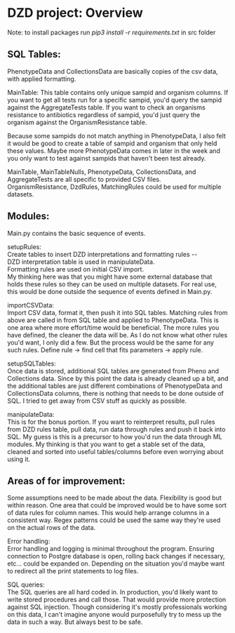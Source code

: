 # DZD project: Overview

Note: to install packages run *pip3 install -r requirements.txt* in src folder

## SQL Tables:
PhenotypeData and CollectionsData are basically copies of the csv data, with applied formatting.

MainTable: 
This table contains only unique sampid and organism columns. If you want to get all
tests run for a specific sampid, you'd query the sampid against the AggregateTests table.
If you want to check an organisms resistance to antibiotics regardless of sampid, you'd just query
the organism against the OrganismResistance table. 

Because some sampids do not match anything in PhenotypeData, I also felt it would be good to create
a table of sampid and organism that only held these values. Maybe more PhenotypeData comes in later
in the week and you only want to test against sampids that haven't been test already. 

MainTable, MainTableNulls, PhenotypeData, CollectionsData, and AggregateTests are all specific to provided 
CSV files.<br />
OrganismResistance, DzdRules, MatchingRules could be used for multiple datasets. 


## Modules:
Main.py contains the basic sequence of events.<br />

setupRules: <br />
Create tables to insert DZD interpretations and formatting rules -- <br />
DZD interpretation table is used in manipulateData. <br />
Formatting rules are used on initial CSV import. <br />
My thinking here was that you might have some external database that holds these rules
so they can be used on multiple datasets. For real use, this would be done outside the 
sequence of events defined in Main.py.

importCSVData: <br />
Import CSV data, format it, then push it into SQL tables. Matching rules from above
are called in from SQL table and applied to PhenotypeData. This is one area where more effort/time
would be beneficial. The more rules you have defined, the cleaner the data will be. 
As I do not know what other rules you'd want, I only did a few. But the process would be the 
same for any such rules. Define rule -> find cell that fits parameters -> apply rule. 

setupSQLTables: <br />
Once data is stored, additional SQL tables are generated from Pheno and Collections data. Since 
by this point the data is already cleaned up a bit, and the additional tables are just
different combinations of PhenotypeData and CollectionsData columns, there is nothing that 
needs to be done outside of SQL. I tried to get away from CSV stuff as quickly as possible.

manipulateData: <br />
This is for the bonus portion. If you want to reinterpret results,
pull rules from DZD rules table, pull data, run data through rules and 
push it back into SQL. My guess is this is a precursor to how you'd run the data
through ML modules. My thinking is that you want to get a stable set of the data,
cleaned and sorted into useful tables/columns before even worrying about using it.

## Areas of for improvement:
Some assumptions need to be made about the data. Flexibility is good but within reason.
One area that could be improved would be to have some sort of data rules for column names. 
This would help arrange columns in a consistent way. Regex patterns could be used the same way
they're used on the actual rows of the data. 

Error handling:  <br />
Error handling and logging is minimal throughout the program. Ensuring connection to
Postgre database is open, rolling back changes if necessary, etc... could be expanded on. 
Depending on the situation you'd maybe want to redirect all the print statements to log files. 

SQL queries: <br />
The SQL queries are all hard coded in. In production, you'd likely want to write stored procedures and call those.
That would provide more protection against SQL injection. Though considering it's mostly professionals working on this data,
I can't imagine anyone would purposefully try to mess up the data in such a way. But always best to be safe. 
